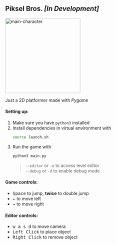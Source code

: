 ## Piksel Bros. <i>[In Development]</i>

<img src="https://github.com/eesuhn/piksel-bros/assets/102596628/5b522ad5-a89c-49db-9cf1-3be3263a46c6" alt="main-character" width="240" /> <br>

Just a 2D platformer made with <i>Pygame</i> <br>

#### Setting up:
1. Make sure you have `python3` installed
2. Install dependencies in virtual environment with
	```bash
	source launch.sh
	```
3. Run the game with
	```bash
	python3 main.py
	```
	> `--editor` or `-e` to access level editor <br>
	> `--debug` or `-d` to enable debug mode

#### Game controls:
- <kbd>Space</kbd> to jump, <b>twice</b> to double jump
- <kbd>←</kbd> to move left
- <kbd>→</kbd> to move right

#### Editor controls:
- <kbd>w a s d</kbd> to move camera <br>
- <kbd>Left Click</kbd> to place object <br>
- <kbd>Right Click</kbd> to remove object <br>
